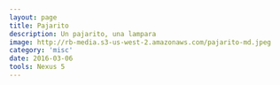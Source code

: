```yaml
---
layout: page
title: Pajarito
description: Un pajarito, una lampara
image: http://rb-media.s3-us-west-2.amazonaws.com/pajarito-md.jpeg
category: 'misc'
date: 2016-03-06
tools: Nexus 5
---
```



